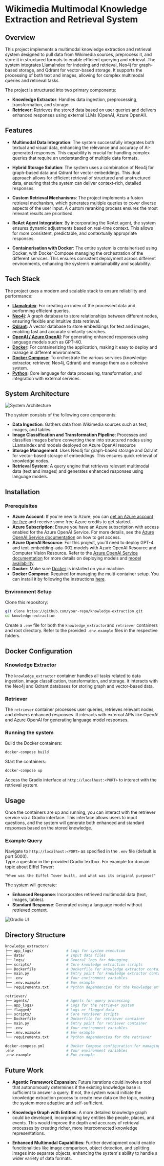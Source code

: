 # Wikimedia Multimodal Knowledge Extraction and Retrieval System

## Overview

This project implements a multimodal knowledge extraction and retrieval system designed to pull data from Wikimedia sources, preprocess it, and store it in structured formats to enable efficient querying and retrieval. The system integrates LlamaIndex for indexing and retrieval, Neo4j for graph-based storage, and Qdrant for vector-based storage. It supports the processing of both text and images, allowing for complex multimodal queries and retrieval tasks.

The project is structured into two primary components:

- **Knowledge Extractor**: Handles data ingestion, preprocessing, transformation, and storage.
- **Retriever**: Retrieves the stored data based on user queries and delivers enhanced responses using external LLMs (OpenAI, Azure OpenAI).

## Features

- **Multimodal Data Integration**: The system successfully integrates both textual and visual data, enhancing the relevance and accuracy of AI-generated responses. This capability is crucial for handling complex queries that require an understanding of multiple data formats.

- **Hybrid Storage Solution**: The system uses a combination of Neo4j for graph-based data and Qdrant for vector embeddings. This dual approach allows for efficient retrieval of structured and unstructured data, ensuring that the system can deliver context-rich, detailed responses.

- **Custom Retrieval Mechanisms**: The project implements a fusion retrieval mechanism, which generates multiple queries to cover diverse aspects of the user input. A custom reranking process ensures the most relevant results are prioritised.

- **ReAct Agent Integration**: By incorporating the ReAct agent, the system ensures dynamic adjustments based on real-time context. This allows for more consistent, predictable, and contextually appropriate responses.

- **Containerisation with Docker**: The entire system is containerised using Docker, with Docker Compose managing the orchestration of the different services. This ensures consistent deployment across different environments, enhancing the system’s maintainability and scalability.


## Tech Stack

The project uses a modern and scalable stack to ensure reliability and performance:

- **[LlamaIndex](https://llamaindex.ai/docs)**: For creating an index of the processed data and performing efficient queries.
- **[Neo4j](https://neo4j.com/docs/)**: A graph database to store relationships between different nodes, ensuring flexible and intuitive data retrieval.
- **[Qdrant](https://qdrant.tech/documentation/)**: A vector database to store embeddings for text and images, enabling fast and accurate similarity searches.
- **[OpenAI / Azure OpenAI](https://learn.microsoft.com/azure/ai-services/openai/overview)**: For generating enhanced responses using language models such as GPT-4O.
- **[Docker](https://docs.docker.com/get-started/)**: For containerizing the application, making it easy to deploy and manage in different environments.
- **[Docker Compose](https://docs.docker.com/compose/)**: To orchestrate the various services (knowledge extractor, retriever, Neo4j, Qdrant) and manage them as a cohesive system.
- **[Python](https://docs.python.org/3/)**: Core language for data processing, transformation, and integration with external services.

## System Architecture


![System Architecture](/img/system_diagram.png)


The system consists of the following core components:

- **Data Ingestion**: Gathers data from Wikimedia sources such as text, images, and tables.
- **Image Classification and Transformation Pipeline**: Processes and classifies images before converting them into structured nodes using LLamaindex and models deployed on Azure OpenAI resource
- **Storage Management**: Uses Neo4j for graph-based storage and Qdrant for vector-based storage of embeddings. This ensures quick retrieval of knowledge nodes.
- **Retrieval System**: A query engine that retrieves relevant multimodal data (text and images) and generates enhanced responses using language models.


## Installation

### Prerequisites

- **Azure Account**: If you're new to Azure, you can [get an Azure account for free](https://aka.ms/free) and receive some free Azure credits to get started.
- **Azure Subscription**: Ensure you have an Azure subscription with access enabled for the Azure OpenAI Service. For more details, see the [Azure OpenAI Service documentation](https://learn.microsoft.com/azure/ai-services/openai/overview#how-do-i-get-access-to-azure-openai) on how to get access.
- **Azure OpenAI Resource**: For this project, you'll need to deploy GPT-4 and text-embedding-ada-002 models with Azure OpenAI Resource and Computer Vision Resource. Refer to the [Azure OpenAI Service documentation](https://learn.microsoft.com/azure/ai-services/openai/how-to/create-resource?pivots=web-portal) for more details on deploying models and [model availability](https://learn.microsoft.com/azure/ai-services/openai/concepts/models).
- **Docker**: Make sure [Docker](https://docs.docker.com/get-docker/) is installed on your machine.
- **Docker Compose**: Required for managing the multi-container setup. You can install it by following the instructions [here](https://docs.docker.com/compose/install/).

### Environment Setup

Clone this repository:

```bash
git clone https://github.com/your-repo/knowledge-extraction.git
cd knowledge-extraction 
```

Create a `.env` file for both the `knowledge_extractor`and  `retriever` containers and root directory. Refer to the provided `.env.example` files in the respective folders.


## Docker Configuration

### Knowledge Extractor

The `knowledge_extractor` container handles all tasks related to data ingestion, image classification, transformation, and storage. It interacts with the Neo4j and Qdrant databases for storing graph and vector-based data.

### Retriever

The `retriever` container processes user queries, retrieves relevant nodes, and delivers enhanced responses. It interacts with external APIs like OpenAI and Azure OpenAI for generating language model responses.

### Running the system

Build the Docker containers:

```bash
docker-compose build
```

Start the containers:

```bash
docker-compose up
```

Access the Gradio interface at `http://localhost:<PORT>` to interact with the retrieval system.



## Usage

Once the containers are up and running, you can interact with the retriever service via a Gradio interface. This interface allows users to input questions, and the system will generate both enhanced and standard responses based on the stored knowledge.

### Example Query

Navigate to `http://localhost:<PORT>` as specified in the `.env` file (default is port 5000).  
Type a question in the provided Gradio textbox. For example for domain topic about Eiffel Tower:

```text
"When was the Eiffel Tower built, and what was its original purpose?" 
```

The system will generate:

- **Enhanced Response**: Incorporates retrieved multimodal data (text, images, tables).
- **Standard Response**: Generated using a language model without retrieved context.

![Gradio UI](/img/gradio.png)

## Directory Structure

```bash
knowledge_extractor/
├── app_logs/               # Logs for system execution
├── data/                   # Input data files
├── logs/                   # General logs for debugging
├── scripts/                # Core knowledge extraction scripts
├── Dockerfile              # Dockerfile for knowledge extractor container
├── main.py                 # Entry point for knowledge extractor container
├── .env                    # Your environment variables
├── .env.example            # Env example
└── requirements.txt        # Python dependencies for the knowledge extractor

retriever/
├── agents/                 # Agents for query processing
├── app_logs/               # Logs for the retriever system
├── flagged/                # Logs or flagged data 
├── scripts/                # Core retriever scripts
├── Dockerfile              # Dockerfile for retriever container
├── main.py                 # Entry point for retriever container
├── .env                    # Your environment variables
├── .env.example            # Env example
└── requirements.txt        # Python dependencies for the retriever

docker-compose.yml          # Docker Compose configuration for managing both containers
.env                        # Your environment variables
.env.example                # Env example
```

## Future Work

- **Agentic Framework Expansion**: Future iterations could involve a tool that autonomously determines if the existing knowledge base is sufficient to answer a query. If not, the system would initiate the knowledge extraction process to create new data on the topic, making the system more adaptive and self-sufficient.

- **Knowledge Graph with Entities**: A more detailed knowledge graph could be developed, incorporating key entities like people, places, and events. This would improve the depth and accuracy of retrieval processes by creating richer, more interconnected knowledge representations.

- **Enhanced Multimodal Capabilities**: Further development could enable functionalities like image comparison, object detection, and splitting images into separate objects, enhancing the system's ability to handle a wider variety of data formats.
